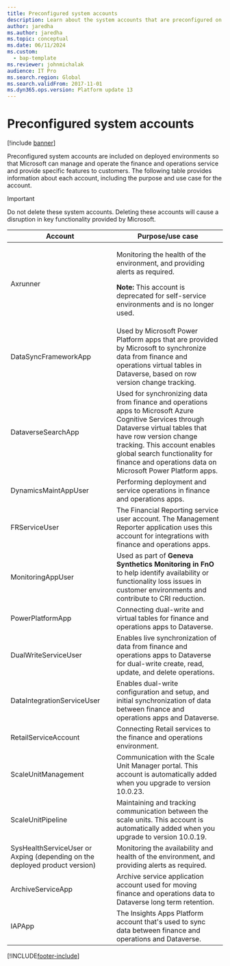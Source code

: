 ```yaml
---
title: Preconfigured system accounts
description: Learn about the system accounts that are preconfigured on your finance and operations environments with a table that outlines the purpose for various accounts.
author: jaredha
ms.author: jaredha
ms.topic: conceptual
ms.date: 06/11/2024
ms.custom: 
  - bap-template
ms.reviewer: johnmichalak
audience: IT Pro
ms.search.region: Global
ms.search.validFrom: 2017-11-01
ms.dyn365.ops.version: Platform update 13
---
```


# Preconfigured system accounts

[!include [banner](../includes/banner.md)]

Preconfigured system accounts are included on deployed environments so that Microsoft can manage and operate the finance and operations service and provide specific features to customers. The following table provides information about each account, including the purpose and use case for the account.  

> [!IMPORTANT] 
> Do not delete these system accounts. Deleting these accounts will cause a disruption in key functionality provided by Microsoft.

| Account | Purpose/use case |
|---|---|
| Axrunner | <p>Monitoring the health of the environment, and providing alerts as required.</p><p>**Note:** This account is deprecated for self-service environments and is no longer used.</p> |
| DataSyncFrameworkApp | Used by Microsoft Power Platform apps that are provided by Microsoft to synchronize data from finance and operations virtual tables in Dataverse, based on row version change tracking. |
| DataverseSearchApp | Used for synchronizing data from finance and operations apps to Microsoft Azure Cognitive Services through Dataverse virtual tables that have row version change tracking. This account enables global search functionality for finance and operations data on Microsoft Power Platform apps. |
| DynamicsMaintAppUser | Performing deployment and service operations in finance and operations apps. |
| FRServiceUser | The Financial Reporting service user account. The Management Reporter application uses this account for integrations with finance and operations apps. |
| MonitoringAppUser | Used as part of **Geneva Synthetics Monitoring in FnO** to help identify availability or functionality loss issues in customer environments and contribute to CRI reduction. |
| PowerPlatformApp | Connecting dual-write and virtual tables for finance and operations apps to Dataverse. |
| DualWriteServiceUser | Enables live synchronization of data from finance and operations apps to Dataverse for dual-write create, read, update, and delete operations. |
| DataIntegrationServiceUser | Enables dual-write configuration and setup, and initial synchronization of data between finance and operations apps and Dataverse. | 
| RetailServiceAccount | Connecting Retail services to the finance and operations environment. |
| ScaleUnitManagement | Communication with the Scale Unit Manager portal. This account is automatically added when you upgrade to version 10.0.23. |
| ScaleUnitPipeline | Maintaining and tracking communication between the scale units. This account is automatically added when you upgrade to version 10.0.19. |
| SysHealthServiceUser or Axping (depending on the deployed product version) | Monitoring the availability and health of the environment, and providing alerts as required. |
| ArchiveServiceApp | Archive service application account used for moving finance and operations data to Dataverse long term retention. |
| IAPApp  | The Insights Apps Platform account that's used to sync data between finance and operations and Dataverse. |

[!INCLUDE[footer-include](../../../includes/footer-banner.md)]

